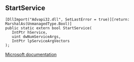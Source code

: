 ## StartService

```
[DllImport("Advapi32.dll", SetLastError = true)][return: MarshalAs(UnmanagedType.Bool)]
public static extern bool StartService(
   IntPtr hService,
   uint dwNumServiceArgs,
   IntPtr lpServiceArgVectors
);
```

[Microsoft documentation](https://docs.microsoft.com/en-us/windows/win32/api/winsvc/nf-winsvc-startservicea)
